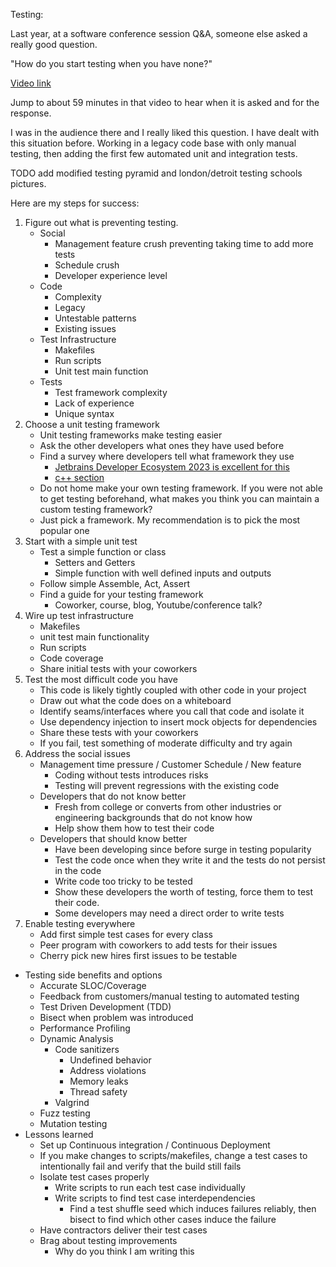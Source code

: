 Testing:

Last year, at a software conference session Q&A, someone else asked a really good question.

"How do you start testing when you have none?"

[Video link](https://mediaspace.esri.com/media/t/1_274g6nh3/325483122)

Jump to about 59 minutes in that video to hear when it is asked and for the response.

I was in the audience there and I really liked this question.  I have dealt with this situation before.  Working in a legacy code base with only manual testing, then adding the first few automated unit and integration tests.

TODO add modified testing pyramid and london/detroit testing schools pictures.

Here are my steps for success:

1. Figure out what is preventing testing.
    * Social
        * Management feature crush preventing taking time to add more tests
        * Schedule crush
        * Developer experience level
    * Code
        * Complexity
        * Legacy
        * Untestable patterns
        * Existing issues
    * Test Infrastructure
        * Makefiles
        * Run scripts
        * Unit test main function
    * Tests
        * Test framework complexity
        * Lack of experience
        * Unique syntax
2. Choose a unit testing framework
    * Unit testing frameworks make testing easier
    * Ask the other developers what ones they have used before
    * Find a survey where developers tell what framework they use
        * [Jetbrains Developer Ecosystem 2023 is excellent for this](https://www.jetbrains.com/lp/devecosystem-2023/)
        * [c++ section](https://www.jetbrains.com/lp/devecosystem-2023/cpp/#cpp_unittesting_two_years)
    * Do not home make your own testing framework.  If you were not able to get testing beforehand, what makes you think you can maintain a custom testing framework?
    * Just pick a framework.  My recommendation is to pick the most popular one
3. Start with a simple unit test
    * Test a simple function or class
        * Setters and Getters
        * Simple function with well defined inputs and outputs
    * Follow simple Assemble, Act, Assert
    * Find a guide for your testing framework
        * Coworker, course, blog, Youtube/conference talk?
4. Wire up test infrastructure
    * Makefiles
    * unit test main functionality
    * Run scripts
    * Code coverage
    * Share initial tests with your coworkers
5. Test the most difficult code you have
    * This code is likely tightly coupled with other code in your project
    * Draw out what the code does on a whiteboard
    * Identify seams/interfaces where you call that code and isolate it
    * Use dependency injection to insert mock objects for dependencies
    * Share these tests with your coworkers
    * If you fail, test something of moderate difficulty and try again
6. Address the social issues
    * Management time pressure / Customer Schedule / New feature
        * Coding without tests introduces risks
        * Testing will prevent regressions with the existing code
    * Developers that do not know better
        * Fresh from college or converts from other industries or engineering backgrounds that do not know how 
        * Help show them how to test their code
    * Developers that should know better
        * Have been developing since before surge in testing popularity
        * Test the code once when they write it and the tests do not persist in the code
        * Write code too tricky to be tested
        * Show these developers the worth of testing, force them to test their code.
        * Some developers may need a direct order to write tests
7. Enable testing everywhere
    * Add first simple test cases for every class
    * Peer program with coworkers to add tests for their issues
    * Cherry pick new hires first issues to be testable
* Testing side benefits and options
    * Accurate SLOC/Coverage
    * Feedback from customers/manual testing to automated testing
    * Test Driven Development (TDD)
    * Bisect when problem was introduced
    * Performance Profiling
    * Dynamic Analysis
        * Code sanitizers
            * Undefined behavior
            * Address violations
            * Memory leaks
            * Thread safety
        * Valgrind
    * Fuzz testing
    * Mutation testing
* Lessons learned
    * Set up Continuous integration / Continuous Deployment
    * If you make changes to scripts/makefiles, change a test cases to intentionally fail and verify that the build still fails
    * Isolate test cases properly
        * Write scripts to run each test case individually
        * Write scripts to find test case interdependencies
            * Find a test shuffle seed which induces failures reliably, then bisect to find which other cases induce the failure
    * Have contractors deliver their test cases
    * Brag about testing improvements
        * Why do you think I am writing this